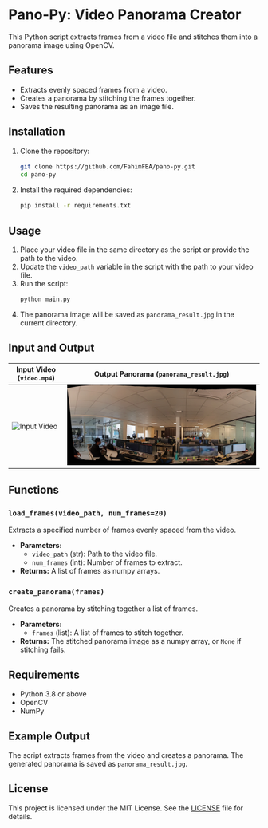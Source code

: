 # Pano-Py: Video Panorama Creator

This Python script extracts frames from a video file and stitches them into a panorama image using OpenCV.

## Features
- Extracts evenly spaced frames from a video.
- Creates a panorama by stitching the frames together.
- Saves the resulting panorama as an image file.

## Installation
1. Clone the repository:
    ```bash
    git clone https://github.com/FahimFBA/pano-py.git
    cd pano-py
    ```
2. Install the required dependencies:
    ```bash
    pip install -r requirements.txt
    ```

## Usage
1. Place your video file in the same directory as the script or provide the path to the video.
2. Update the `video_path` variable in the script with the path to your video file.
3. Run the script:
    ```bash
    python main.py
    ```
4. The panorama image will be saved as `panorama_result.jpg` in the current directory.

## Input and Output
| Input Video (`video.mp4`) | Output Panorama (`panorama_result.jpg`) |
|---------------------------|-------------------------------------------|
| ![Input Video](https://github.com/user-attachments/assets/244ab1ca-a405-4743-907c-2b4b40218364) | ![Output Panorama](./panorama_result.jpg) |



## Functions
### `load_frames(video_path, num_frames=20)`
Extracts a specified number of frames evenly spaced from the video.

- **Parameters:**
  - `video_path` (str): Path to the video file.
  - `num_frames` (int): Number of frames to extract.
- **Returns:** A list of frames as numpy arrays.

### `create_panorama(frames)`
Creates a panorama by stitching together a list of frames.

- **Parameters:**
  - `frames` (list): A list of frames to stitch together.
- **Returns:** The stitched panorama image as a numpy array, or `None` if stitching fails.

## Requirements
- Python 3.8 or above
- OpenCV
- NumPy

## Example Output
The script extracts frames from the video and creates a panorama. The generated panorama is saved as `panorama_result.jpg`.

## License
This project is licensed under the MIT License. See the [LICENSE](LICENSE) file for details.
